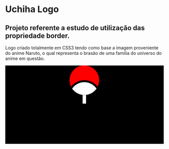 # Uchiha Logo 

## Projeto referente a estudo de utilização das propriedade border.


Logo criado totalmente em CSS3 tendo como base a imagem proveniente do anime Naruto, o qual representa o brasão de uma familia do universo do anime em questão.



![Imagem do projeto com o logo do clã Uchiha centralizado](https://github.com/MatheusCortez/LogoUchiha/blob/main/imgs/Uchiha.png)
